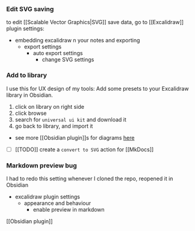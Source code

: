 ### Edit SVG saving
to edit [[Scalable Vector Graphics|SVG]] save data, go to [[Excalidraw]] plugin settings:
- embedding excalidraw n your notes and exporting
	- export settings
		- auto export settings
			- change SVG settings
### Add to library
I use this for UX design of my tools:
Add some presets to your Excalidraw library in Obsidian.
1. click on library on right side
2. click browse
3. search for `universal ui kit` and download it
4. go back to library, and import it

- see more [[Obsidian plugin]]s for diagrams [here](https://publish.obsidian.md/hub/02+-+Community+Expansions/02.01+Plugins+by+Category/Plugins+for+Diagrams)
- [ ] [[TODO]] create a `convert to SVG` action for [[MkDocs]] 
### Markdown preview bug
I had to redo this setting whenever I cloned the repo, reopened it in Obsidian
- excalidraw plugin settings
	- appearance and behaviour
		- enable preview in markdown


[[Obsidian plugin]]
